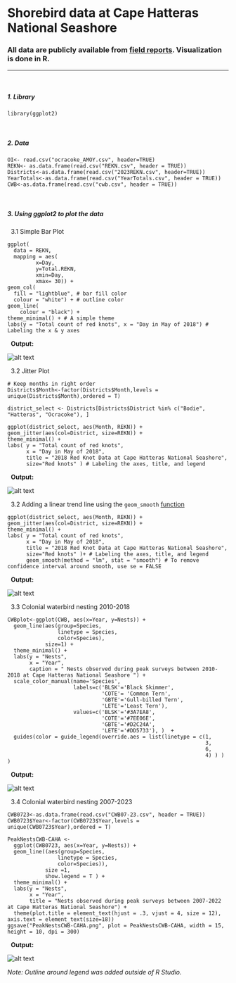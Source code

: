 # Shorebird data at Cape Hatteras National Seashore
### All data are publicly available from [field reports](https://www.nps.gov/caha/learn/nature/upload/2018_CAHA_shorebirds_final-report_for-web.pdf). Visualization is done in R.
---
&nbsp;
##### 1. Library
```{r}
library(ggplot2)
```
&nbsp;
##### 2. Data
```{r}
OI<- read.csv("ocracoke_AMOY.csv", header=TRUE)
REKN<- as.data.frame(read.csv("REKN.csv", header = TRUE))
Districts<-as.data.frame(read.csv("2023REKN.csv", header=TRUE))
YearTotals<-as.data.frame(read.csv("YearTotals.csv", header = TRUE))
CWB<-as.data.frame(read.csv("cwb.csv", header = TRUE))
```
&nbsp;
##### 3. Using ggplot2 to plot the data
&nbsp; 3.1 Simple Bar Plot
```{r}
ggplot(
  data = REKN, 
  mapping = aes(
         x=Day, 
         y=Total.REKN,
         xmin=Day,
         xmax= 30)) +
geom_col(
  fill = "lightblue", # bar fill color 
  colour = "white") + # outline color
geom_line(
    colour = "black") + 
theme_minimal() + # A simple theme 
labs(y = "Total count of red knots", x = "Day in May of 2018") # Labeling the x & y axes
```
&nbsp; **Output:**

![alt text](https://github.com/gausec/CapeHatteras/blob/main/Results/REKN_bar.png?raw=true)

&nbsp; 3.2 Jitter Plot
```{r}
# Keep months in right order
Districts$Month<-factor(Districts$Month,levels = unique(Districts$Month),ordered = T)
``` 
```{r}
district_select <- Districts[Districts$District %in% c("Bodie", "Hatteras", "Ocracoke"), ]

ggplot(district_select, aes(Month, REKN)) +
geom_jitter(aes(col=District, size=REKN)) +
theme_minimal() +
labs( y = "Total count of red knots",
      x = "Day in May of 2018",
      title = "2018 Red Knot Data at Cape Hatteras National Seashore",
      size="Red knots" ) # Labeling the axes, title, and legend
```

&nbsp; **Output:**

![alt text](https://github.com/gausec/CapeHatteras/blob/main/Results/REKN_jitter.png?raw=true)

&nbsp; 3.2 Adding a linear trend line using the `geom_smooth` [function](https://ggplot2.tidyverse.org/reference/geom_smooth.html)

```{r}
ggplot(district_select, aes(Month, REKN)) +
geom_jitter(aes(col=District, size=REKN)) +
theme_minimal() +
labs( y = "Total count of red knots",
      x = "Day in May of 2018",
      title = "2018 Red Knot Data at Cape Hatteras National Seashore",
      size="Red knots" )+ # Labeling the axes, title, and legend
      geom_smooth(method = "lm", stat = "smooth") # To remove confidence interval around smooth, use se = FALSE
```

&nbsp; **Output:**

![alt text](https://github.com/gausec/CapeHatteras/blob/main/Results/REKN_jitter_trendline.png?raw=true)

&nbsp; 3.3 Colonial waterbird nesting 2010-2018
```{r}
CWBplot<-ggplot(CWB, aes(x=Year, y=Nests)) + 
  geom_line(aes(group=Species, 
                linetype = Species, 
                color=Species), 
            size=1) +
  theme_minimal() + 
  labs(y = "Nests", 
       x = "Year",
       caption = " Nests observed during peak surveys between 2010-2018 at Cape Hatteras National Seashore ") +
  scale_color_manual(name='Species', 
                     labels=c('BLSK'='Black Skimmer',
                              'COTE'= 'Common Tern', 
                              'GBTE'='Gull-billed Tern', 
                              'LETE'='Least Tern'), 
                     values=c('BLSK'='#3A7EA8', 
                              'COTE'='#7EE06E', 
                              'GBTE'='#D2C24A', 
                              'LETE'='#DD5733'), )  +
  guides(color = guide_legend(override.aes = list(linetype = c(1,
                                                               3,
                                                               6,
                                                               4) ) ) )

```

&nbsp; **Output:**

![alt text](https://github.com/gausec/CapeHatteras/blob/main/Results/CWB.png?raw=true)


&nbsp; 3.4 Colonial waterbird nesting 2007-2023
```{r}
CWB0723<-as.data.frame(read.csv("CWB07-23.csv", header = TRUE))
CWB0723$Year<-factor(CWB0723$Year,levels = unique(CWB0723$Year),ordered = T)

PeakNestsCWB-CAHA <-
  ggplot(CWB0723, aes(x=Year, y=Nests)) + 
  geom_line((aes(group=Species, 
                linetype = Species, 
                color=Species)), 
            size =1, 
            show.legend = T ) +
  theme_minimal() + 
  labs(y = "Nests", 
       x = "Year",
       title = "Nests observed during peak surveys between 2007-2022 at Cape Hatteras National Seashore") +
  theme(plot.title = element_text(hjust = .3, vjust = 4, size = 12), axis.text = element_text(size=18))
ggsave("PeakNestsCWB-CAHA.png", plot = PeakNestsCWB-CAHA, width = 15, height = 10, dpi = 300)

```

&nbsp; **Output:**

![alt text](https://github.com/gausec/CapeHatteras/blob/main/Results/PeakNestsCWB-CAHA.png?raw=true)

*Note: Outline around legend was added outside of R Studio.*

